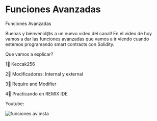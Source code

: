 # Funciones Avanzadas

Funciones Avanzadas

Buenas y bienvenid@s a un nuevo video del canal! En el video de hoy vamos a dar las funciones avanzadas que vamos a ir viendo cuando estemos programando smart contracts con Solidity.

Que vamos a explicar?

1⃣ Keccak256

2⃣ Modificadores: Internal y external

3⃣ Require and Modifier

4⃣ Practicando en REMIX IDE

Youtube: 

![funciones av insta](https://user-images.githubusercontent.com/101588200/171137946-dbfc25e5-1dee-44c8-a487-d69b5bf9acd5.png)

